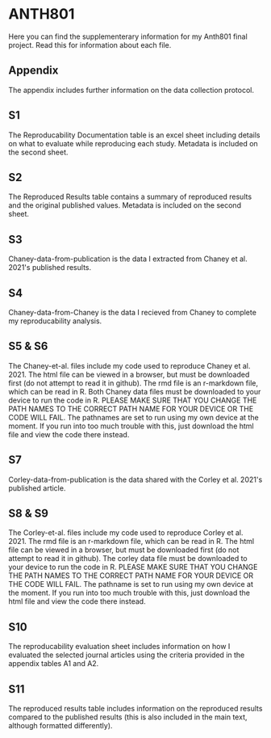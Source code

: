 # ANTH801

Here you can find the supplementerary information for my Anth801 final project. Read this for information about each file.

## Appendix
The appendix includes further information on the data collection protocol.

## S1
The Reproducability Documentation table is an excel sheet including details on what to evaluate while reproducing each study. Metadata is included on the second sheet.

## S2
The Reproduced Results table contains a summary of reproduced results and the original published values. Metadata is included on the second sheet. 

## S3
Chaney-data-from-publication is the data I extracted from Chaney et al. 2021's published results. 

## S4
Chaney-data-from-Chaney is the data I recieved from Chaney to complete my reproducability analysis.

## S5 & S6

The Chaney-et-al. files include my code used to reproduce Chaney et al. 2021. The html file can be viewed in a browser, but must be downloaded first (do not attempt to read it in github). The rmd file is an r-markdown file, which can be read in R.  Both Chaney data files must be downloaded to your device to run the code in R. PLEASE MAKE SURE THAT YOU CHANGE THE PATH NAMES TO THE CORRECT PATH NAME FOR YOUR DEVICE OR THE CODE WILL FAIL. The pathnames are set to run using my own device at the moment. If you run into too much trouble with this, just download the html file and view the code there instead.

## S7

Corley-data-from-publication is the data shared with the Corley et al. 2021's published article.

## S8 & S9

The Corley-et-al. files include my code used to reproduce Corley et al. 2021. The rmd file is an r-markdown file, which can be read in R. The html file can be viewed in a browser, but must be downloaded first (do not attempt to read it in github). The corley data file must be downloaded to your device to run the code in R. PLEASE MAKE SURE THAT YOU CHANGE THE PATH NAMES TO THE CORRECT PATH NAME FOR YOUR DEVICE OR THE CODE WILL FAIL. The pathname is set to run using my own device at the moment. If you run into too much trouble with this, just download the html file and view the code there instead.

## S10 
The reproducability evaluation sheet includes information on how I evaluated the selected journal articles using the criteria provided in the appendix tables A1 and A2.

## S11
The reproduced results table includes information on the reproduced results compared to the published results (this is also included in the main text, although formatted differently).

